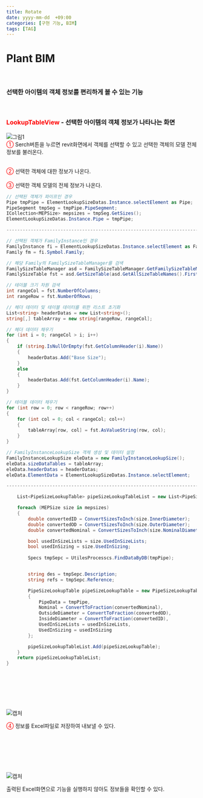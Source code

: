 ```yaml
---
title: Rotate
date: yyyy-mm-dd  +09:00
categories: [구현 기능, BIM]
tags: [TAG]     
---
```

# Plant BIM

<br/>
 <h3> 선택한 아이템의 객체 정보를 편리하게 볼 수 있는 기능</h3><br>
 <h3><font color = "Red" > LookupTableView  </font> - 선택한 아이템의 객체 정보가 나타나는 화면</h3>

![그림1](https://github.com/user-attachments/assets/d60307ac-ec43-4e6f-9a43-f30651d30700)
<br>
<font color = "Red" > ① </font> Serch버튼을 누르면 revit화면에서 객체를 선택할 수 있고 선택한 객체의 모델 전체 정보를 불러온다.<br>

<br>
<font color = "Red" > ② </font> 선택한 객체에 대한 정보가 나온다. <br>

<br>
<font color = "Red" > ③ </font> 선택한 객체 모델의 전체 정보가 나온다. <br>

```c#
// 선택된 객체가 파이프인 경우
Pipe tmpPipe = ElementLookupSizeDatas.Instance.selectElement as Pipe;
PipeSegment tmpSeg = tmpPipe.PipeSegment;
ICollection<MEPSize> mepsizes = tmpSeg.GetSizes();
ElementLookupSizeDatas.Instance.Pipe = tmpPipe;

----------------------------------------------------------------------------------

// 선택된 객체가 FamilyInstance인 경우
FamilyInstance fi = ElementLookupSizeDatas.Instance.selectElement as FamilyInstance;
Family fm = fi.Symbol.Family;

// 해당 Family의 FamilySizeTableManager를 검색
FamilySizeTableManager asd = FamilySizeTableManager.GetFamilySizeTableManager(doc, fm.Id);
FamilySizeTable fst = asd.GetSizeTable(asd.GetAllSizeTableNames().FirstOrDefault());

// 테이블 크기 차원 검색
int rangeCol = fst.NumberOfColumns;
int rangeRow = fst.NumberOfRows;

// 헤더 데이터 및 테이블 데이터를 위한 리스트 초기화
List<string> headerDatas = new List<string>();
string[,] tableArray = new string[rangeRow, rangeCol];

// 헤더 데이터 채우기
for (int i = 0; rangeCol > i; i++)
{
    if (string.IsNullOrEmpty(fst.GetColumnHeader(i).Name))
    {
        headerDatas.Add("Base Size");
    }
    else
    {
        headerDatas.Add(fst.GetColumnHeader(i).Name);
    }
}

// 테이블 데이터 채우기
for (int row = 0; row < rangeRow; row++)
{
    for (int col = 0; col < rangeCol; col++)
    {
        tableArray[row, col] = fst.AsValueString(row, col);
    }
}

// FamilyInstanceLookupSize 객체 생성 및 데이터 설정
FamilyInstanceLookupSize eleData = new FamilyInstanceLookupSize();
eleData.sizeDataTables = tableArray;
eleData.headerDatas = headerDatas;
eleData.ElementData = ElementLookupSizeDatas.Instance.selectElement;

---------------------------------------------------------------------------------------------

    List<PipeSizeLookupTable> pipeSizeLookupTableList = new List<PipeSizeLookupTable>();

    foreach (MEPSize size in mepsizes)
    {
        double convertedID = ConvertSizesToInch(size.InnerDiameter);
        double convertedOD = ConvertSizesToInch(size.OuterDiameter);
        double convertedNominal = ConvertSizesToInch(size.NominalDiameter);

        bool usedInSizeLists = size.UsedInSizeLists;
        bool usedInSizing = size.UsedInSizing;
        
        Specs tmpSepc = UtilesProcesscs.FindDataByDB(tmpPipe);


        string des = tmpSepc.Description;
        string refs = tmpSepc.Reference;

        PipeSizeLookupTable pipeSizeLookupTable = new PipeSizeLookupTable
        {
            PipeData = tmpPipe,
            Nominal = ConvertToFraction(convertedNominal),
            OutsideDiameter = ConvertToFraction(convertedOD),
            InsideDiameter = ConvertToFraction(convertedID),
            UsedInSizeLists = usedInSizeLists,
            UsedInSizing = usedInSizing
        };

        pipeSizeLookupTableList.Add(pipeSizeLookupTable);
    }
    return pipeSizeLookupTableList;
}

```
<br>
<br>
<br>
<br>
<br>


![캡처](https://github.com/user-attachments/assets/0c8b0e83-5c4f-43e6-b9d4-57ee59e68b1d)

<font color = "Red" > ④ </font> 정보를 Excel파일로 저장하여 내보낼 수 있다. <br>

<br>
<br>
<br>
<br>
<br>

![캡처](https://github.com/user-attachments/assets/50480371-9363-4665-9fe8-a68981aa13a1)

출력된 Excel화면으로 기능을 실행하지 않아도 정보들을 확인할 수 있다.